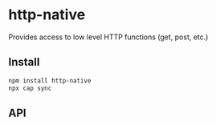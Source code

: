 # http-native

Provides access to low level HTTP functions (get, post, etc.)

## Install

```bash
npm install http-native
npx cap sync
```

## API

<docgen-index></docgen-index>

<docgen-api>
<!-- run docgen to generate docs from the source -->
<!-- More info: https://github.com/ionic-team/capacitor-docgen -->
</docgen-api>
